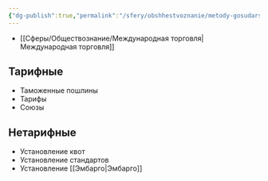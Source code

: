 ```yaml
---
{"dg-publish":true,"permalink":"/sfery/obshhestvoznanie/metody-gosudarstvennogo-regulirovaniya-mezhdunarodnoj-torgovli/","tags":["Обществознание"]}
---
```


- [[Сферы/Обществознание/Международная торговля\|Международная торговля]]
## Тарифные 
- Таможенные пошлины 
- Тарифы 
- Союзы 
## Нетарифные
- Установление квот
- Установление стандартов 
- Установление [[Эмбарго\|Эмбарго]] 